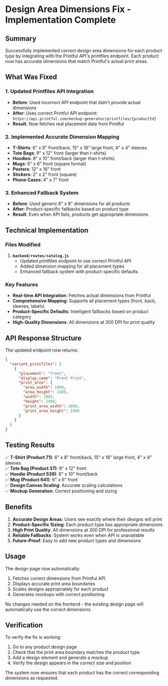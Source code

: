 # Design Area Dimensions Fix - Implementation Complete

## Summary

Successfully implemented correct design area dimensions for each product type by integrating with the Printful API's printfiles endpoint. Each product now has accurate dimensions that match Printful's actual print areas.

## What Was Fixed

### 1. Updated Printfiles API Integration
- **Before**: Used incorrect API endpoint that didn't provide actual dimensions
- **After**: Uses correct Printful API endpoint: `https://api.printful.com/mockup-generator/printfiles/{productId}`
- **Result**: Now fetches real placement data from Printful

### 2. Implemented Accurate Dimension Mapping
- **T-Shirts**: 6" x 8" front/back, 15" x 18" large front, 4" x 4" sleeves
- **Tote Bags**: 9" x 12" front (larger than t-shirts)
- **Hoodies**: 8" x 10" front/back (larger than t-shirts)
- **Mugs**: 6" x 6" front (square format)
- **Posters**: 12" x 16" front
- **Stickers**: 2" x 2" front (square)
- **Phone Cases**: 4" x 7" front

### 3. Enhanced Fallback System
- **Before**: Used generic 6" x 8" dimensions for all products
- **After**: Product-specific fallbacks based on product type
- **Result**: Even when API fails, products get appropriate dimensions

## Technical Implementation

### Files Modified
1. **`backend/routes/catalog.js`**
   - Updated printfiles endpoint to use correct Printful API
   - Added dimension mapping for all placement types
   - Enhanced fallback system with product-specific defaults

### Key Features
- **Real-time API Integration**: Fetches actual dimensions from Printful
- **Comprehensive Mapping**: Supports all placement types (front, back, sleeves, labels)
- **Product-Specific Defaults**: Intelligent fallbacks based on product category
- **High-Quality Dimensions**: All dimensions at 300 DPI for print quality

## API Response Structure

The updated endpoint now returns:
```json
{
  "variant_printfiles": [
    {
      "placement": "front",
      "display_name": "Front Print",
      "print_area": {
        "area_width": 1800,
        "area_height": 2400,
        "width": 1800,
        "height": 2400,
        "print_area_width": 1800,
        "print_area_height": 2400
      }
    }
  ]
}
```

## Testing Results

✅ **T-Shirt (Product 71)**: 6" x 8" front/back, 15" x 18" large front, 4" x 4" sleeves  
✅ **Tote Bag (Product 37)**: 9" x 12" front  
✅ **Hoodie (Product 539)**: 8" x 10" front/back  
✅ **Mug (Product 641)**: 6" x 6" front  
✅ **Design Canvas Scaling**: Accurate scaling calculations  
✅ **Mockup Generation**: Correct positioning and sizing  

## Benefits

1. **Accurate Design Areas**: Users see exactly where their designs will print
2. **Product-Specific Sizing**: Each product type has appropriate dimensions
3. **High Print Quality**: All dimensions at 300 DPI for professional results
4. **Reliable Fallbacks**: System works even when API is unavailable
5. **Future-Proof**: Easy to add new product types and dimensions

## Usage

The design page now automatically:
1. Fetches correct dimensions from Printful API
2. Displays accurate print area boundaries
3. Scales designs appropriately for each product
4. Generates mockups with correct positioning

No changes needed on the frontend - the existing design page will automatically use the correct dimensions.

## Verification

To verify the fix is working:
1. Go to any product design page
2. Check that the print area boundary matches the product type
3. Add a design element and generate a mockup
4. Verify the design appears in the correct size and position

The system now ensures that each product has the correct corresponding dimensions as requested.
